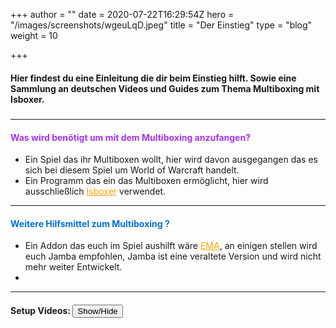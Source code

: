 +++
author = ""
date = 2020-07-22T16:29:54Z
hero = "/images/screenshots/wgeuLqD.jpeg"
title = "Der Einstieg"
type = "blog"
weight = 10

+++
#### Hier findest du eine Einleitung die dir beim Einstieg hilft. Sowie eine Sammlung an deutschen Videos und Guides zum Thema Multiboxing mit Isboxer.

##### 

***

#### <p style="color:#a335ee">Was wird benötigt um mit dem Multiboxing anzufangen?</p>

* Ein Spiel das ihr Multiboxen wollt, hier wird davon ausgegangen das es sich bei diesem Spiel um World of Warcraft handelt.
* Ein Programm das ein das Multiboxen ermöglicht, hier wird ausschließlich <a href="https://isboxer.com/" style="color:Orange;"><ins>Isboxer</ins></a> verwendet.

***

#### <p style="color:#0070dd">Weitere Hilfsmittel zum Multiboxing ?</p>

* Ein Addon das euch im Spiel aushilft wäre <a href="https://www.curseforge.com/wow/addons/ema" style="color:Orange;"><ins>EMA</ins></a>, an einigen stellen wird euch Jamba empfohlen, Jamba ist eine veraltete Version und wird nicht mehr weiter Entwickelt.
* 

***

#### Setup Videos: <button title="Click to Show/Hide Content" type="button" onclick="if(document.getElementById('spoiler') .style.display=='none') {document.getElementById('spoiler') .style.display=''}else{document.getElementById('spoiler') .style.display='none'}">Show/Hide</button>
<div id="spoiler" style="display:none">

<iframe title="Seancool Setup" width="760" height="540" src="https://www.youtube.com/embed/V-3b3GyVZsM" frameborder="0" allow="accelerometer; autoplay; encrypted-media" allowfullscreen></iframe>

<iframe title="Termi Setup part1" width="760" height="540" src="https://www.youtube.com/embed/2V9tXIgRqZE" frameborder="0" allow="accelerometer; autoplay; encrypted-media" allowfullscreen></iframe>

<iframe title="Termi Setup part2" width="760" height="540" src="https://www.youtube.com/embed/w6CcpfHyg2Y" frameborder="0" allow="accelerometer; autoplay; encrypted-media" allowfullscreen></iframe>
</div>